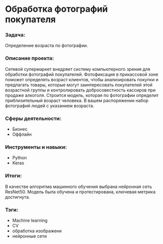 # Обработка фотографий покупателя
### Задача:
Определение возраста по фотографии.
### Описание проекта:
Сетевой супермаркет внедряет систему компьютерного зрения для обработки фотографий покупателей. Фотофиксация в прикассовой зоне поможет определять возраст клиентов, чтобы анализировать покупки и предлагать товары, которые могут заинтересовать покупателей этой возрастной группы и контролировать добросовестность кассиров при продаже алкоголя. Строится модель, которая по фотографии определит приблизительный возраст человека. В вашем распоряжении набор фотографий людей с указанием возраста.
### Сферы деятельности:
* Бизнес
* Оффлайн
### Инструменты и навыки: 
* Python
* Keras
### Итоги: 
В качестве алгоритма машинного обучения выбрана нейронная сеть ResNet50. Модель была обучена и протестирована, ключевая метрика достигнута.
### Тэги:
* Machine learning
* CV
* обработка изображени
* нейронные сети
